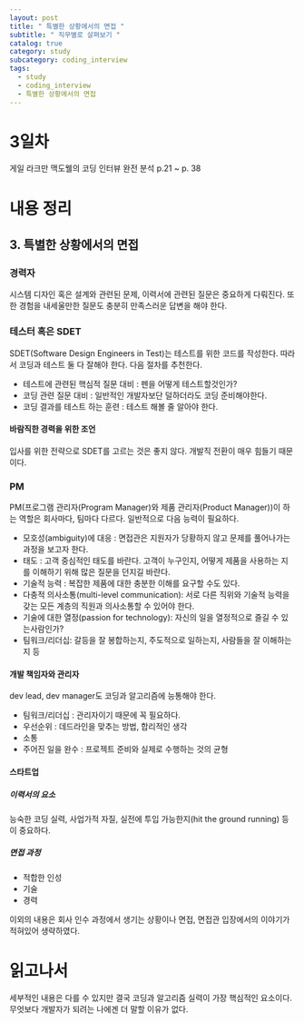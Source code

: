```yaml
---
layout: post
title: " 특별한 상황에서의 면접 "
subtitle: " 직무별로 살펴보기 "
catalog: true
category: study
subcategory: coding_interview
tags:
  - study
  - coding_interview
  - 특별한 상황에서의 면접
---
```


# 3일차

게일 라크만 맥도웰의 코딩 인터뷰 완전 분석 p.21 ~ p. 38

# 내용 정리

## 3. 특별한 상황에서의 면접

### 경력자

시스템 디자인 혹은 설계와 관련된 문제, 이력서에 관련된 질문은 중요하게 다뤄진다. 또한 경험을 내세울만한 질문도 충분히 만족스러운 답변을 해야 한다.

### 테스터 혹은 SDET

SDET(Software Design Engineers in Test)는 테스트를 위한 코드를 작성한다. 따라서 코딩과 테스트 둘 다 잘해야 한다. 다음 절차를 추천한다.

- 테스트에 관련된 핵심적 질문 대비 : 펜을 어떻게 테스트할것인가?
- 코딩 관련 질문 대비 : 일반적인 개발자보단 덜하더라도 코딩 준비해야한다.
- 코딩 결과를 테스트 하는 훈련 : 테스트 해볼 줄 알아야 한다.

#### 바람직한 경력을 위한 조언

입사를 위한 전략으로 SDET를 고르는 것은 좋지 않다. 개발직 전환이 매우 힘들기 때문이다.

### PM

PM(프로그램 관리자(Program Manager)와 제품 관리자(Product Manager))이 하는 역할은 회사마다, 팀마다 다르다. 일반적으로 다음 능력이 필요하다.

- 모호성(ambiguity)에 대응 : 면접관은 지원자가 당황하지 않고 문제를 풀어나가는 과정을 보고자 한다.
- 태도 : 고객 중심적인 태도를 바란다. 고객이 누구인지, 어떻게 제품을 사용하는 지를 이해하기 위해 많은 질문을 던지길 바란다.
- 기술적 능력 : 복잡한 제품에 대한 충분한 이해를 요구할 수도 있다.
- 다충적 의사소통(multi-level communication): 서로 다른 직위와 기술적 능력을 갖는 모든 계층의 직원과 의사소통할 수 있어야 한다.
- 기술에 대한 열정(passion for technology): 자신의 일을 열정적으로 즐길 수 있는사람인가?
- 팀워크/리더십: 갈등을 잘 봉합하는지, 주도적으로 일하는지, 사람들을 잘 이해하는지 등

#### 개발 책임자와 관리자

dev lead, dev manager도 코딩과 알고리즘에 능통해야 한다.

- 팀워크/리더십 : 관리자이기 때문에 꼭 필요하다.
- 우선순위 : 데드라인을 맞추는 방법, 합리적인 생각
- 소통
- 주어진 일을 완수 : 프로젝트 준비와 실제로 수행하는 것의 균형

#### 스타트업

##### 이력서의 요소

능숙한 코딩 실력, 사업가적 자질, 실전에 투입 가능한지(hit the ground running) 등이 중요하다.

##### 면접 과정

- 적합한 인성
- 기술
- 경력

이외의 내용은 회사 인수 과정에서 생기는 상황이나 면접, 면접관 입장에서의 이야기가 적혀있어 생략하였다.

# 읽고나서

세부적인 내용은 다를 수 있지만 결국 코딩과 알고리즘 실력이 가장 핵심적인 요소이다. 무엇보다 개발자가 되려는 나에겐 더 말할 이유가 없다.

